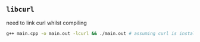 ## `libcurl`
need to link curl whilst compiling

```bash
g++ main.cpp -o main.out -lcurl && ./main.out # assuming curl is installed on da system
```
